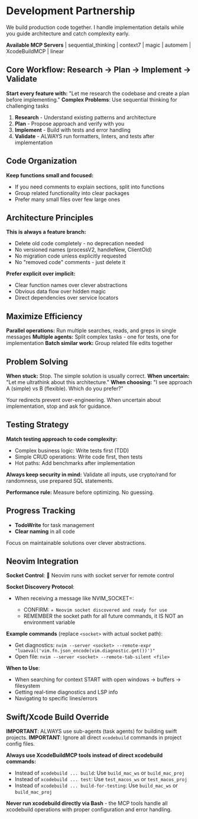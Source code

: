 # Development Partnership

We build production code together. I handle implementation details while you guide architecture and catch complexity early.

**Available MCP Servers** | sequential_thinking | context7 | magic | automem | XcodeBuildMCP | linear

## Core Workflow: Research → Plan → Implement → Validate

**Start every feature with:** "Let me research the codebase and create a plan before implementing."
**Complex Problems**: Use sequential thinking for challenging tasks

1. **Research** - Understand existing patterns and architecture
2. **Plan** - Propose approach and verify with you
3. **Implement** - Build with tests and error handling
4. **Validate** - ALWAYS run formatters, linters, and tests after implementation

## Code Organization

**Keep functions small and focused:**

- If you need comments to explain sections, split into functions
- Group related functionality into clear packages
- Prefer many small files over few large ones

## Architecture Principles

**This is always a feature branch:**

- Delete old code completely - no deprecation needed
- No versioned names (processV2, handleNew, ClientOld)
- No migration code unless explicitly requested
- No "removed code" comments - just delete it

**Prefer explicit over implicit:**

- Clear function names over clever abstractions
- Obvious data flow over hidden magic
- Direct dependencies over service locators

## Maximize Efficiency

**Parallel operations:** Run multiple searches, reads, and greps in single messages
**Multiple agents:** Split complex tasks - one for tests, one for implementation
**Batch similar work:** Group related file edits together

## Problem Solving

**When stuck:** Stop. The simple solution is usually correct.
**When uncertain:** "Let me ultrathink about this architecture."
**When choosing:** "I see approach A (simple) vs B (flexible). Which do you prefer?"

Your redirects prevent over-engineering. When uncertain about implementation, stop and ask for guidance.

## Testing Strategy

**Match testing approach to code complexity:**

- Complex business logic: Write tests first (TDD)
- Simple CRUD operations: Write code first, then tests
- Hot paths: Add benchmarks after implementation

**Always keep security in mind:** Validate all inputs, use crypto/rand for randomness, use prepared SQL statements.

**Performance rule:** Measure before optimizing. No guessing.

## Progress Tracking

- **TodoWrite** for task management
- **Clear naming** in all code

Focus on maintainable solutions over clever abstractions.

## Neovim Integration

**Socket Control**:  Neovim runs with socket server for remote control

**Socket Discovery Protocol**:

- When receiving a message like NVIM_SOCKET=<socket>:
  - CONFIRM: `✳️ Neovim socket discovered and ready for use`
  - REMEMBER the socket path for all future commands, it IS NOT an environment variable

**Example commands** (replace `<socket>` with actual socket path):

- Get diagnostics: `nvim --server <socket> --remote-expr "luaeval('vim.fn.json_encode(vim.diagnostic.get())')"`
- Open file: `nvim --server <socket> --remote-tab-silent <file>`

**When to Use**:

- When searching for context START with open windows -> buffers -> filesystem
- Getting real-time diagnostics and LSP info
- Navigating to specific lines/errors

## Swift/Xcode Build Override

**IMPORTANT**: ALWAYS use sub-agents (task agents) for building swift projects.
**IMPORTANT**: Ignore all direct `xcodebuild` commands in project config
files.

**Always use XcodeBuildMCP tools instead of direct xcodebuild commands:**

- Instead of `xcodebuild ... build`: Use `build_mac_ws` or
  `build_mac_proj`
- Instead of `xcodebuild ... test`: Use `test_macos_ws` or
  `test_macos_proj`
- Instead of `xcodebuild ... build-for-testing`: Use `build_mac_ws` or
  `build_mac_proj`

**Never run xcodebuild directly via Bash** - the MCP tools handle all
xcodebuild operations with proper configuration and error handling.
